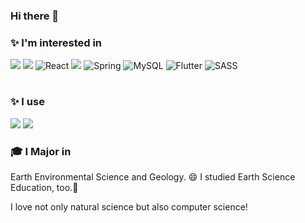 ### Hi there 👋

<h3>✨ I'm interested in </h3>

<img src="https://img.shields.io/badge/Python-3776ab?style=flat-square&logo=Python&logoColor=white" style="display:inline"/> <img src="https://img.shields.io/badge/JavaScript-ec9f19?style=flat-square&logo=JavaScript&logoColor=white" style="display:inline"/>
![React](https://img.shields.io/badge/react-%2320232a.svg?style=flat-square&logo=react&logoColor=%2361DAFB)
<img src="https://img.shields.io/badge/Java-3a75b0?style=flat-square&logo=Java&logoColor=white"/>
![Spring](https://img.shields.io/badge/spring%20boot-%236DB33F.svg?style=flat-square&logo=spring%20boot&logoColor=white)
![MySQL](https://img.shields.io/badge/mysql-%2300f.svg?style=flat-square&logo=mysql&logoColor=white)
![Flutter](https://img.shields.io/badge/Flutter-%2302569B.svg?style=flat-square&logo=Flutter&logoColor=white)
![SASS](https://img.shields.io/badge/SASS-hotpink.svg?style=flat-square&logo=SASS&logoColor=white)

#
<h3>✨ I use </h3> 

<img src="https://img.shields.io/badge/Visual%20Studio%20Code-0078d7.svg?style=flat-square&logo=visual-studio-code&logoColor=white" style="display:inline"/> <img src="https://img.shields.io/badge/Eclipse-FE7A16.svg?style=flat-square&logo=Eclipse&logoColor=white" style="display:inline"/>

<h3>🎓 I Major in</h3>
Earth Environmental Science and Geology. 😄
I studied Earth Science Education, too.🌝

I love not only natural science but also computer science!

<!--
**merrycoral/merrycoral** is a ✨ _special_ ✨ repository because its `README.md` (this file) appears on your GitHub profile.

Here are some ideas to get you started:

- 🔭 I’m currently working on ...
- 🌱 I’m currently learning ...
- 👯 I’m looking to collaborate on ...
- 🤔 I’m looking for help with ...
- 💬 Ask me about ...
- 📫 How to reach me: ...
- 😄 Pronouns: ...
- ⚡ Fun fact: ...

<img src="https://img.shields.io/badge/Fortran-734f96?style=flat-square&logo=Fortran&logoColor=white"/>
-->
